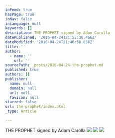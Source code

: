 ```yaml
---
inFeed: true
hasPage: true
inNav: false
inLanguage: null
keywords: []
description: THE PROPHET signed by Adam Carolla
datePublished: '2016-04-24T21:52:30.466Z'
dateModified: '2016-04-24T21:46:58.056Z'
title: ''
author:
  - name: ''
    url: ''
sourcePath: _posts/2016-04-24-the-prophet.md
published: true
authors: []
publisher:
  name: null
  domain: null
  url: null
  favicon: null
starred: false
url: the-prophet/index.html
_type: Article

---
```

THE PROPHET signed by Adam Carolla
![](https://s3-us-west-2.amazonaws.com/the-grid-img/p/bca1f1bd75eb639d23cfee6a5394083fbad818c3.jpg)
![](https://the-grid-user-content.s3-us-west-2.amazonaws.com/5ccf850d-ebe6-440f-ad13-70efa1c23c46.jpg)
![](https://s3-us-west-2.amazonaws.com/the-grid-img/p/65075a1b0a4632aa0a3b539fa475f78178bbd39e.jpg)